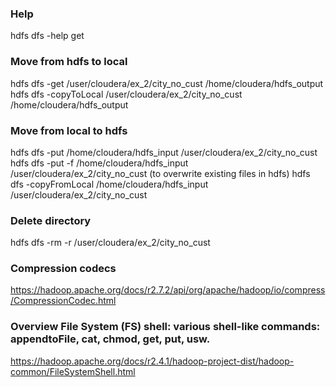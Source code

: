 ### Help
hdfs dfs -help get


### Move from hdfs to local
hdfs dfs -get /user/cloudera/ex_2/city_no_cust /home/cloudera/hdfs_output
hdfs dfs -copyToLocal /user/cloudera/ex_2/city_no_cust /home/cloudera/hdfs_output

### Move from local to hdfs
hdfs dfs -put /home/cloudera/hdfs_input /user/cloudera/ex_2/city_no_cust 
hdfs dfs -put -f /home/cloudera/hdfs_input /user/cloudera/ex_2/city_no_cust  (to overwrite existing files in hdfs)
hdfs dfs -copyFromLocal /home/cloudera/hdfs_input /user/cloudera/ex_2/city_no_cust 

### Delete directory
hdfs  dfs -rm -r /user/cloudera/ex_2/city_no_cust

### Compression codecs
https://hadoop.apache.org/docs/r2.7.2/api/org/apache/hadoop/io/compress/CompressionCodec.html

### Overview File System (FS) shell: various shell-like commands: appendtoFile, cat, chmod, get, put, usw.
https://hadoop.apache.org/docs/r2.4.1/hadoop-project-dist/hadoop-common/FileSystemShell.html
